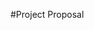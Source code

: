#Project Proposal                                                                                                                                                                                                       
